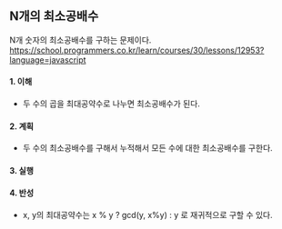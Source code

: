 ## N개의 최소공배수
N개 숫자의 최소공배수를 구하는 문제이다.
https://school.programmers.co.kr/learn/courses/30/lessons/12953?language=javascript

#### 1. 이해
- 두 수의 곱을 최대공약수로 나누면 최소공배수가 된다.

#### 2. 계획
- 두 수의 최소공배수를 구해서 누적해서 모든 수에 대한 최소공배수를 구한다.

#### 3. 실행

#### 4. 반성
- x, y의 최대공약수는 x % y ? gcd(y, x%y) : y 로 재귀적으로 구할 수 있다.
